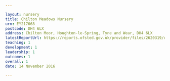 ```yaml
---

layout: nursery
title: Chilton Meadows Nursery
urn: EY217668
postcode: DH4 6LX
address: Chilton Moor, Houghton-le-Spring, Tyne and Wear, DH4 6LX
latestReportUrl: https://reports.ofsted.gov.uk/provider/files/2620319/urn/EY217668.pdf
teaching: 1
development: 1
leadership: 1
outcomes: 1
overall: 1
date: 14 November 2016

---
```

